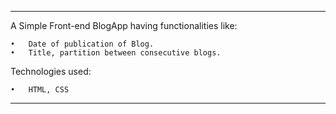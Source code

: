 -------------------------------------------------------------------------------------------------------------------------------------------------------------------------
A Simple Front-end BlogApp having functionalities like:
	
	•	Date of publication of Blog.
	•	Title, partition between consecutive blogs.

Technologies used:
	
	•	HTML, CSS
-------------------------------------------------------------------------------------------------------------------------------------------------------------------------
